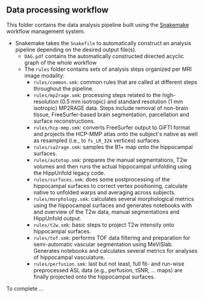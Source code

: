## Data processing workflow

This folder contains the data analysis pipeline built using the [Snakemake](https://snakemake.readthedocs.io/en/stable/) workflow management system.

- Snakemake takes the `Snakefile` to automatically construct an analysis pipeline depending on the desired output file(s).
    - `DAG.pdf` contains the automatically constructed directed acyclic graph of the whole workflow
    - The `rules` folder contains sets of analysis steps organized per MRI image modality:
        - `rules/common.smk`: common rules that are called at different steps throughout the pipeline.
        - `rules/mp2rage.smk`: processing steps related to the high-resolution (0.5 mm isotropic) and standard resolution (1 mm isotropic) MP2RAGE data. Steps include removal of non-brain tissue, FreeSurfer-based brain segmentation, parcellation and surface reconstructions. 
        - `rules/hcp-mmp.smk`: converts FreeSurfer output to GiFTI format and projects the HCP-MMP atlas onto the subject's native as well as resampled (i.e., to `fs_LR_32k` vertices) surfaces.
        - `rules/sa2rage.smk`: samples the B1+ map onto the hippocampal surfaces.
        - `rules/autotop.smk`: prepares the manual segmentations, T2w volumes and then runs the actual hippocampal unfolding using the HippUnfold legacy code. 
        - `rules/surfaces.smk`: does some postprocessing of the hippocampal surfaces to correct vertex positioning, calculate native to unfolded warps and averaging across subjects.
        - `rules/morphology.smk`: calculates several morphological metrics using the hippocampal surfaces and generates notebooks with and overview of the T2w data, manual segmentations and HippUnfold output.
        - `rules/t2w.smk`: basic steps to project T2w intensity onto hippocampal surfaces.
        - `rules/tof.smk`: performs TOF data filtering and preparation for semi-automatic vascular segmentation using MeViSlab. Generates notebooks and calculates several metrics for analyses of hippocampal vasculature. 
        - `rules/perfusion.smk`: last but not least, full fit- and run-wise preprocessed ASL data (e.g., perfusion, tSNR, ... maps) are finally projected onto the hippocampal surfaces. 

To complete ...
